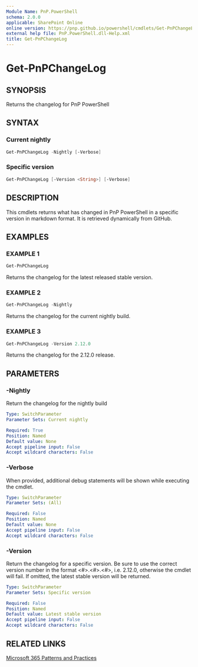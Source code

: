 ```yaml
---
Module Name: PnP.PowerShell
schema: 2.0.0
applicable: SharePoint Online
online version: https://pnp.github.io/powershell/cmdlets/Get-PnPChangeLog.html
external help file: PnP.PowerShell.dll-Help.xml
title: Get-PnPChangeLog
---
```

  
# Get-PnPChangeLog

## SYNOPSIS
Returns the changelog for PnP PowerShell

## SYNTAX

### Current nightly
```powershell
Get-PnPChangeLog -Nightly [-Verbose]
```

### Specific version
```powershell
Get-PnPChangeLog [-Version <String>] [-Verbose]
```

## DESCRIPTION
This cmdlets returns what has changed in PnP PowerShell in a specific version in markdown format. It is retrieved dynamically from GitHub.

## EXAMPLES

### EXAMPLE 1
```powershell
Get-PnPChangeLog
```

Returns the changelog for the latest released stable version.

### EXAMPLE 2
```powershell
Get-PnPChangeLog -Nightly
```

Returns the changelog for the current nightly build.

### EXAMPLE 3
```powershell
Get-PnPChangeLog -Version 2.12.0
```

Returns the changelog for the 2.12.0 release.

## PARAMETERS

### -Nightly
Return the changelog for the nightly build

```yaml
Type: SwitchParameter
Parameter Sets: Current nightly

Required: True
Position: Named
Default value: None
Accept pipeline input: False
Accept wildcard characters: False
```

### -Verbose
When provided, additional debug statements will be shown while executing the cmdlet.

```yaml
Type: SwitchParameter
Parameter Sets: (All)

Required: False
Position: Named
Default value: None
Accept pipeline input: False
Accept wildcard characters: False
```

### -Version
Return the changelog for a specific version. Be sure to use the correct version number in the format <#>.<#>.<#>, i.e. 2.12.0, otherwise the cmdlet will fail. If omitted, the latest stable version will be returned.

```yaml
Type: SwitchParameter
Parameter Sets: Specific version

Required: False
Position: Named
Default value: Latest stable version
Accept pipeline input: False
Accept wildcard characters: False
```

## RELATED LINKS

[Microsoft 365 Patterns and Practices](https://aka.ms/m365pnp)